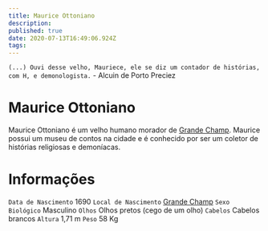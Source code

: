 ```yaml
---
title: Maurice Ottoniano
description: 
published: true
date: 2020-07-13T16:49:06.924Z
tags: 
---
```


`(...) Ouvi desse velho, Mauriece, ele se diz um contador de histórias, com H, e demonologista.` - Alcuin de Porto Preciez

# Maurice Ottoniano

Maurice Ottoniano é um velho humano morador de [Grande Champ](/lugares/plano-material/drafeon/sul-de-drafeon/grande-champ). Maurice possui um museu de contos na cidade e é conhecido por ser um coletor de histórias religiosas e demoníacas.

# Informações
`Data de Nascimento` 1690 
`Local de Nascimento` [Grande Champ](/lugares/plano-material/drafeon/sul-de-drafeon/grande-champ)
`Sexo Biológico` Masculino
`Olhos` Olhos pretos (cego de um olho)
`Cabelos` Cabelos brancos
`Altura` 1,71 m
`Peso` 58 Kg